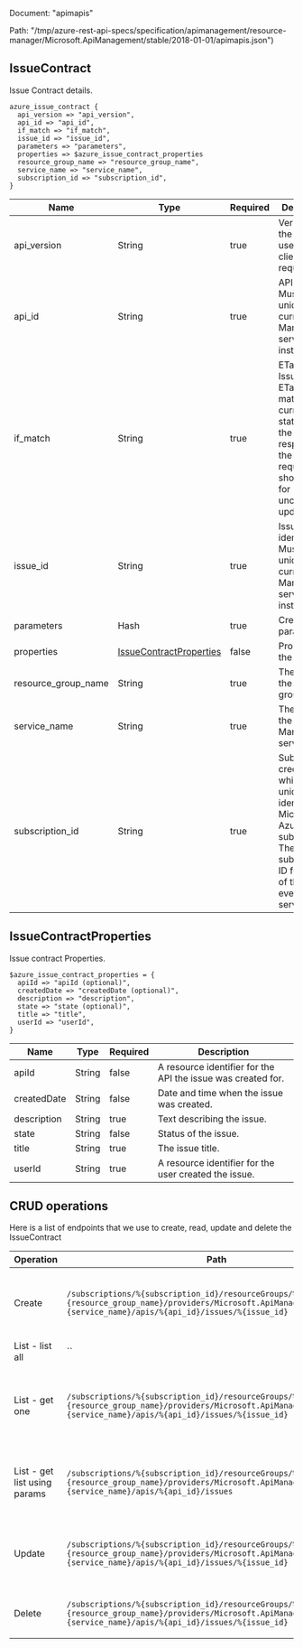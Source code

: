 Document: "apimapis"


Path: "/tmp/azure-rest-api-specs/specification/apimanagement/resource-manager/Microsoft.ApiManagement/stable/2018-01-01/apimapis.json")

## IssueContract

Issue Contract details.

```puppet
azure_issue_contract {
  api_version => "api_version",
  api_id => "api_id",
  if_match => "if_match",
  issue_id => "issue_id",
  parameters => "parameters",
  properties => $azure_issue_contract_properties
  resource_group_name => "resource_group_name",
  service_name => "service_name",
  subscription_id => "subscription_id",
}
```

| Name        | Type           | Required       | Description       |
| ------------- | ------------- | ------------- | ------------- |
|api_version | String | true | Version of the API to be used with the client request. |
|api_id | String | true | API identifier. Must be unique in the current API Management service instance. |
|if_match | String | true | ETag of the Issue Entity. ETag should match the current entity state from the header response of the GET request or it should be * for unconditional update. |
|issue_id | String | true | Issue identifier. Must be unique in the current API Management service instance. |
|parameters | Hash | true | Create parameters. |
|properties | [IssueContractProperties](#issuecontractproperties) | false | Properties of the Issue. |
|resource_group_name | String | true | The name of the resource group. |
|service_name | String | true | The name of the API Management service. |
|subscription_id | String | true | Subscription credentials which uniquely identify Microsoft Azure subscription. The subscription ID forms part of the URI for every service call. |
        
## IssueContractProperties

Issue contract Properties.

```puppet
$azure_issue_contract_properties = {
  apiId => "apiId (optional)",
  createdDate => "createdDate (optional)",
  description => "description",
  state => "state (optional)",
  title => "title",
  userId => "userId",
}
```

| Name        | Type           | Required       | Description       |
| ------------- | ------------- | ------------- | ------------- |
|apiId | String | false | A resource identifier for the API the issue was created for. |
|createdDate | String | false | Date and time when the issue was created. |
|description | String | true | Text describing the issue. |
|state | String | false | Status of the issue. |
|title | String | true | The issue title. |
|userId | String | true | A resource identifier for the user created the issue. |



## CRUD operations

Here is a list of endpoints that we use to create, read, update and delete the IssueContract

| Operation | Path | Verb | Description | OperationID |
| ------------- | ------------- | ------------- | ------------- | ------------- |
|Create|`/subscriptions/%{subscription_id}/resourceGroups/%{resource_group_name}/providers/Microsoft.ApiManagement/service/%{service_name}/apis/%{api_id}/issues/%{issue_id}`|Put|Creates a new Issue for an API or updates an existing one.|ApiIssue_CreateOrUpdate|
|List - list all|``||||
|List - get one|`/subscriptions/%{subscription_id}/resourceGroups/%{resource_group_name}/providers/Microsoft.ApiManagement/service/%{service_name}/apis/%{api_id}/issues/%{issue_id}`|Get|Gets the details of the Issue for an API specified by its identifier.|ApiIssue_Get|
|List - get list using params|`/subscriptions/%{subscription_id}/resourceGroups/%{resource_group_name}/providers/Microsoft.ApiManagement/service/%{service_name}/apis/%{api_id}/issues`|Get|Lists all issues associated with the specified API.|ApiIssue_ListByService|
|Update|`/subscriptions/%{subscription_id}/resourceGroups/%{resource_group_name}/providers/Microsoft.ApiManagement/service/%{service_name}/apis/%{api_id}/issues/%{issue_id}`|Put|Creates a new Issue for an API or updates an existing one.|ApiIssue_CreateOrUpdate|
|Delete|`/subscriptions/%{subscription_id}/resourceGroups/%{resource_group_name}/providers/Microsoft.ApiManagement/service/%{service_name}/apis/%{api_id}/issues/%{issue_id}`|Delete|Deletes the specified Issue from an API.|ApiIssue_Delete|
